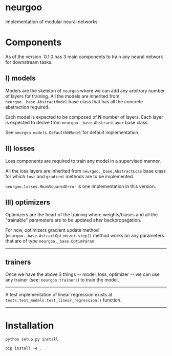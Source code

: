 # neurgoo
Implementation of modular neural networks

# Components

As of the version `0.1.0 has 3 main components to train any neural network for downstream tasks:

## I) models

Models are the skeleton of `neurgoo` where we can add any arbitrary number of layers for training.
All the models are inherited from `neurgoo._base.AbstractModel` base class that has all the concrete abstraction required.

Each model is expected to be composed of **N** number of layers. Each layer is expected to derive from `neurgoo._base.AbstractLayer` base class.

See `neurgoo.models.DefaultNNModel` for default implementation.

## II) losses

Loss components are required to train any model in a supervised manner.

All the loss layers are inherited from `neurgoo._base.AbstractLoss` base class for which `loss` and `gradient` methods are to be implemented.

`neurgoo.losses.MeanSquaredError` is one implementation in this version.

## III) optimizers

Optimizers are the heart of the training where weights/biases and all the "trainable" parameters are to be updated after backpropagation.

For now, optimizers gradient update method (`neurgoo._base.AstractOptimizer.step()` method works on any parameters that are of type `neurgoo._base.OptimParam`

---

## trainers

Once we have the above 3 things -- model, loss, optimizer -- we can use any trainer (see: `neurgoo.trainers`) to train the model.

---

A test implementation of linear regression exists at `tests.test_models.test_linear_regression()` function.

---

# Installation

`python setup.py install`


`pip install -e .`
